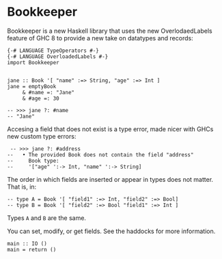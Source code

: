 # Bookkeeper

Bookkeeper is a new Haskell library that uses the new OverlodaedLabels feature
of GHC 8 to provide a new take on datatypes and records:

~~~ {.haskell}
{-# LANGUAGE TypeOperators #-}
{-# LANGUAGE OverloadedLabels #-}
import Bookkeeper


jane :: Book '[ "name" :=> String, "age" :=> Int ]
jane = emptyBook
     & #name =: "Jane"
     & #age =: 30

-- >>> jane ?: #name
-- "Jane"
~~~

Accesing a field that does not exist is a type error, made nicer with GHCs new
custom type errors:

~~~ {.haskell}
 -- >>> jane ?: #address
--   • The provided Book does not contain the field "address"
--     Book type:
--     '["age" ':-> Int, "name" ':-> String]
~~~


The order in which fields are inserted or appear in types does not matter. That
is, in:

~~~ {.haskell}
-- type A = Book '[ "field1" :=> Int, "field2" :=> Bool]
-- type B = Book '[ "field2" :=> Bool "field1" :=> Int ]
~~~

Types `A` and `B` are the same.

You can set, modify, or get fields. See the haddocks for more information.


~~~ {.haskell}
main :: IO ()
main = return ()
~~~
